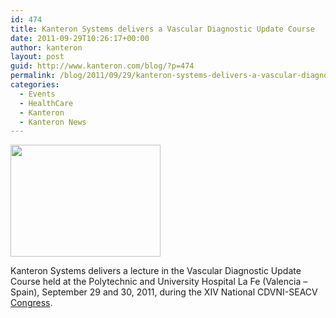 ```yaml
---
id: 474
title: Kanteron Systems delivers a Vascular Diagnostic Update Course
date: 2011-09-29T10:26:17+00:00
author: kanteron
layout: post
guid: http://www.kanteron.com/blog/?p=474
permalink: /blog/2011/09/29/kanteron-systems-delivers-a-vascular-diagnostic-update-course/
categories:
  - Events
  - HealthCare
  - Kanteron
  - Kanteron News
---
```

<img class="aligncenter" title="course" src="http://farm7.static.flickr.com/6153/6195258823_6b1a59f493_m.jpg" alt="" width="240" height="179" />

Kanteron Systems delivers a lecture in the Vascular Diagnostic Update Course held at the Polytechnic and University Hospital La Fe (Valencia &#8211; Spain), September 29 and 30, 2011, during the XIV National CDVNI-SEACV <a title="http://www.congresosxxi.com/?area=9&pid=14&eid=127" href="http://www.congresosxxi.com/?area=9&pid=14&eid=127" target="_blank">Congress</a>.